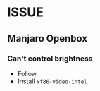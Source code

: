 # ISSUE

## Manjaro Openbox

### Can't control brightness

* Follow [](https://wiki.manjaro.org/index.php/Openbox:_Control_Screen_Brightness_Using_the_Keyboard)
* Install `xf86-video-intel`
